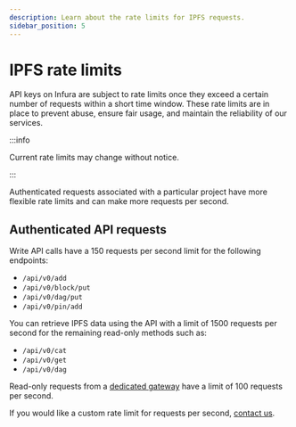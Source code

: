 ```yaml
---
description: Learn about the rate limits for IPFS requests.
sidebar_position: 5
---
```


# IPFS rate limits

API keys on Infura are subject to rate limits once they exceed a certain number of requests within a short time window.
These rate limits are in place to prevent abuse, ensure fair usage, and maintain the reliability of our services.

:::info

Current rate limits may change without notice.

:::

Authenticated requests associated with a particular project have more flexible rate limits and can make more requests per second.

## Authenticated API requests

Write API calls have a 150 requests per second limit for the following endpoints:

- `/api/v0/add`
- `/api/v0/block/put`
- `/api/v0/dag/put`
- `/api/v0/pin/add`

You can retrieve IPFS data using the API with a limit of 1500 requests per second for the remaining read-only methods such as:

- `/api/v0/cat`
- `/api/v0/get`
- `/api/v0/dag`

Read-only requests from a [dedicated gateway](access-ipfs-content/dedicated-gateways.md) have a limit of 100 requests per second.

If you would like a custom rate limit for requests per second, [contact us](https://app.infura.io/support/ticket).
